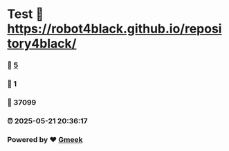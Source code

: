 # Test :link: https://robot4black.github.io/repository4black/ 
### :page_facing_up: [5](https://robot4black.github.io/repository4black//tag.html) 
### :speech_balloon: 1 
### :hibiscus: 37099 
### :alarm_clock: 2025-05-21 20:36:17 
### Powered by :heart: [Gmeek](https://github.com/Meekdai/Gmeek)
